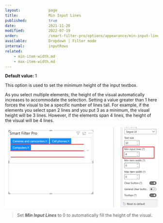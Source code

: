```yaml
---
layout:             page
title:              Min Input Lines
published:          true
date:               2021-11-20
modified:           2022-07-19
order:              /smart-filter-pro/options/appearance/min-input-lines
available:          Dropdown | Filter mode
internal:           inputRows
related:
    - min-item-width.md
    - max-item-width.md
---
```


**Default value:** 1

This option is used to set the minimum height of the input textbox.

As you select multiple elements, the height of the visual automatically increases to accommodate the selection. Setting a value greater than 1 here forces the visual to be a specific number of lines tall. For example, if the elements you select span 2 lines and you put 3 as a minimum, the visual height will be 3 lines. However, if the elements span 4 lines, the height of the visual will be 4 lines.

<img src="images/appearance-min-input-lines.png" width="550"> 

> Set ***Min Input Lines*** to 0 to automatically fill the height of the visual.   
